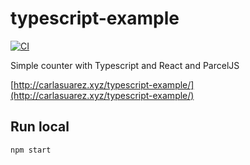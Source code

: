 # typescript-example

[![CI](https://github.com/carlast22/typescript-example/workflows/CI/badge.svg)](https://github.com/carlast22/typescript-example/actions?query=workflow%3ACI)

Simple counter with Typescript and React and ParcelJS

[http://carlasuarez.xyz/typescript-example/](http://carlasuarez.xyz/typescript-example/)

## Run local
`npm start`

